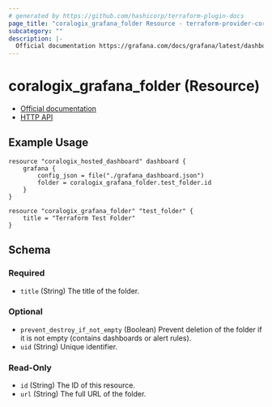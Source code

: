 ```yaml
---
# generated by https://github.com/hashicorp/terraform-plugin-docs
page_title: "coralogix_grafana_folder Resource - terraform-provider-coralogix"
subcategory: ""
description: |-
  Official documentation https://grafana.com/docs/grafana/latest/dashboards/manage-dashboards/HTTP API https://grafana.com/docs/grafana/latest/developers/http_api/folder/
---
```


# coralogix_grafana_folder (Resource)

* [Official documentation](https://grafana.com/docs/grafana/latest/dashboards/manage-dashboards/)
* [HTTP API](https://grafana.com/docs/grafana/latest/developers/http_api/folder/)

## Example Usage
```hcl
resource "coralogix_hosted_dashboard" dashboard {
	grafana {
		config_json = file("./grafana_dashboard.json")
		folder = coralogix_grafana_folder.test_folder.id
	}
}

resource "coralogix_grafana_folder" "test_folder" {
	title = "Terraform Test Folder"
}
```

<!-- schema generated by tfplugindocs -->
## Schema

### Required

- `title` (String) The title of the folder.

### Optional

- `prevent_destroy_if_not_empty` (Boolean) Prevent deletion of the folder if it is not empty (contains dashboards or alert rules).
- `uid` (String) Unique identifier.

### Read-Only

- `id` (String) The ID of this resource.
- `url` (String) The full URL of the folder.
